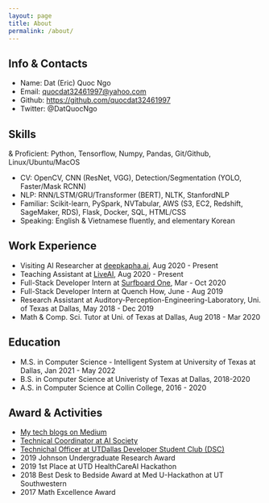 ```yaml
---
layout: page
title: About
permalink: /about/
---
```


## Info & Contacts
* Name: Dat (Eric) Quoc Ngo
* Email: quocdat32461997@yahoo.com
* Github: https://github.com/quocdat32461997
* Twitter: @DatQuocNgo

## Skills
&	Proficient: 	Python, Tensorflow, Numpy, Pandas, Git/Github, Linux/Ubuntu/MacOS
*	CV:	OpenCV, CNN (ResNet, VGG), Detection/Segmentation (YOLO, Faster/Mask RCNN)
*	NLP: 	RNN/LSTM/GRU/Transformer (BERT), NLTK, StanfordNLP
*	Familiar:	Scikit-learn, PySpark, NVTabular, AWS (S3, EC2, Redshift, SageMaker, RDS), Flask, Docker, SQL, HTML/CSS
* Speaking: English & Vietnamese fluently, and elementary Korean

## Work Experience
* Visiting AI Researcher at [deepkapha.ai](https://deepkapha.ai/), Aug 2020 - Present
* Teaching Assistant at [LiveAI](https://liveai.eu/), Aug 2020 - Present
* Full-Stack Developer Intern at [Surfboard One](https://www.linkedin.com/company/surfboardco/), Mar - Oct 2020
* Full-Stack Developer Intern at Quench How, June - Aug 2019
* Research Assistant at Auditory-Perception-Engineering-Laboratory, Uni. of Texas at Dallas, May 2018 - Dec 2019
* Math & Comp. Sci. Tutor at Uni. of Texas at Dallas, Aug 2018 - Mar 2020

## Education
* M.S. in Computer Science - Intelligent System at University of Texas at Dallas, Jan 2021 - May 2022
* B.S. in Computer Science at Univeristy of Texas at Dallas, 2018-2020
* A.S. in Computer Science at Collin College, 2016 - 2020

## Award & Activities
* [My tech blogs on Medium](https://medium.com/@datngo_79115)
* [Technical Coordinator at AI Society]()
* [Technichal Officer at UTDallas Developer Student Club (DSC)](https://dsc.community.dev/university-of-texas-at-dallas/)
* 2019 Johnson Undergraduate Research Award
* 2019 1st Place at UTD HealthCareAI Hackathon
* 2018 Best Desk to Bedside Award at Med U-Hackathon at UT Southwestern
* 2017 Math Excellence Award
